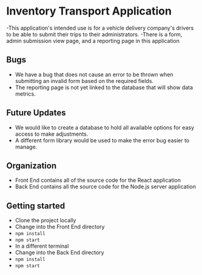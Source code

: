 # Inventory Transport Application
-This application's intended use is for a vehicle delivery company's drivers to be able to submit their trips to their administrators.
-There is a form, admin submission view page, and a reporting page in this application

## Bugs
- We have a bug that does not cause an error to be thrown when submitting an invalid form based on the required fields.
- The reporting page is not yet linked to the database that will show data metrics.

## Future Updates
- We would like to create a database to hold all available options for easy access to make adjustments.
- A different form library would be used to make the error bug easier to manage.

## Organization
- Front End contains all of the source code for the React application
- Back End contains all the source code for the Node.js server application

## Getting started
- Clone the project locally
- Change into the Front End directory
- `npm install`
- `npm start`
- In a different terminal
- Change into the Back End directory
- `npm install`
- `npm start`
